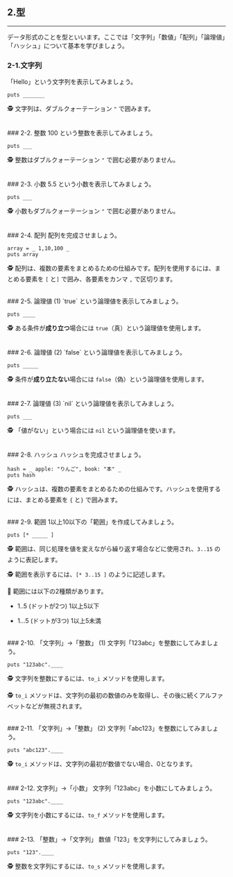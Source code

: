 ## 2.型

-----

データ形式のことを型といいます。ここでは「文字列」「数値」「配列」「論理値」「ハッシュ」について基本を学びましょう。


### 2-1.文字列
「Hello」という文字列を表示してみましょう。


```
puts _______
```

🕵 文字列は、ダブルクォーテーション `"` で囲みます。


<br />
### 2-2. 整数
100 という整数を表示してみましょう。

```
puts ___
```

🕵 整数はダブルクォーテーション `"` で囲む必要がありません。


<br />
### 2-3. 小数
5.5 という小数を表示してみましょう。

```
puts ___
```

🕵 小数もダブルクォーテーション `"` で囲む必要がありません。


<br />
### 2-4. 配列
配列を完成させましょう。

```
array = _ 1,10,100 _
puts array
```

🕵 配列は、複数の要素をまとめるための仕組みです。配列を使用するには、まとめる要素を `[` と`]` で囲み、各要素をカンマ `,` で区切ります。


<br />
### 2-5. 論理値 (1)
`true` という論理値を表示してみましょう。

```
puts ____
```

🕵 ある条件が**成り立つ**場合には `true`（真）という論理値を使用します。


<br />
### 2-6. 論理値 (2)
`false` という論理値を表示してみましょう。

```
puts _____
```

🕵 条件が**成り立たない**場合には `false`（偽）という論理値を使用します。


<br />
### 2-7. 論理値 (3)
`nil` という論理値を表示してみましょう。

```
puts ___
```

🕵 「値がない」という場合には `nil` という論理値を使います。


<br />
### 2-8. ハッシュ
ハッシュを完成させましょう。

```
hash = _ apple: "りんご", book: "本" _
puts hash
```

🕵 ハッシュは、複数の要素をまとめるための仕組みです。ハッシュを使用するには、まとめる要素を `{` と`}` で囲みます。



<br />
### 2-9. 範囲
1以上10以下の「範囲」を作成してみましょう。

```
puts [* _____ ]
```

🕵 範囲は、同じ処理を値を変えながら繰り返す場合などに使用され、`3..15` のように表記します。

🕵 範囲を表示するには、`[* 3..15 ]` のように記述します。

💁 範囲には以下の2種類があります。

* 1..5 (ドットが2つ) 1以上5以下

* 1...5	(ドットが3つ) 1以上5未満



<br />
### 2-10. 「文字列」→「整数」 (1)
文字列「123abc」を整数にしてみましょう。

```
puts "123abc".____
```

🕵 文字列を整数にするには、`to_i` メソッドを使用します。

🕵 `to_i` メソッドは、文字列の最初の数値のみを取得し、その後に続くアルファベットなどが無視されます。



<br />
### 2-11. 「文字列」→「整数」 (2)
文字列「abc123」を整数にしてみましょう。

```
puts "abc123".____
```

🕵 `to_i` メソッドは、文字列の最初が数値でない場合、0となります。


<br />
### 2-12. 文字列」→「小数」
文字列「123abc」を小数にしてみましょう。

```
puts "123abc".____
```

🕵 文字列を小数にするには、`to_f` メソッドを使用します。



<br />
### 2-13. 「整数」→「文字列」
数値「123」を文字列にしてみましょう。

```
puts "123".____
```

🕵 整数を文字列にするには、`to_s` メソッドを使用します。


